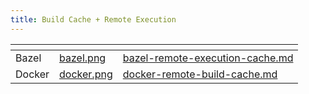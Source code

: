 ```yaml
---
title: Build Cache + Remote Execution
---
```


<table data-view="cards"><thead><tr><th></th><th data-hidden data-card-cover data-type="files"></th><th data-hidden data-card-target data-type="content-ref"></th></tr></thead><tbody><tr><td>Bazel</td><td><a href="../../.gitbook/assets/bazel.png">bazel.png</a></td><td><a href="bazel-remote-execution-cache.md">bazel-remote-execution-cache.md</a></td></tr><tr><td>Docker</td><td><a href="../../.gitbook/assets/docker.png">docker.png</a></td><td><a href="docker-remote-build-cache.md">docker-remote-build-cache.md</a></td></tr></tbody></table>
